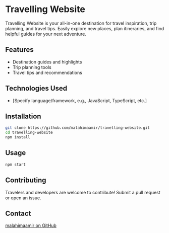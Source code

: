# Travelling Website

Travelling Website is your all-in-one destination for travel inspiration, trip planning, and travel tips. Easily explore new places, plan itineraries, and find helpful guides for your next adventure.

## Features
- Destination guides and highlights
- Trip planning tools
- Travel tips and recommendations

## Technologies Used
- [Specify language/framework, e.g., JavaScript, TypeScript, etc.]

## Installation

```bash
git clone https://github.com/malahimaamir/travelling-website.git
cd travelling-website
npm install
```

## Usage

```bash
npm start
```

## Contributing
Travelers and developers are welcome to contribute! Submit a pull request or open an issue.


## Contact
[malahimaamir on GitHub](https://github.com/malahimaamir)
